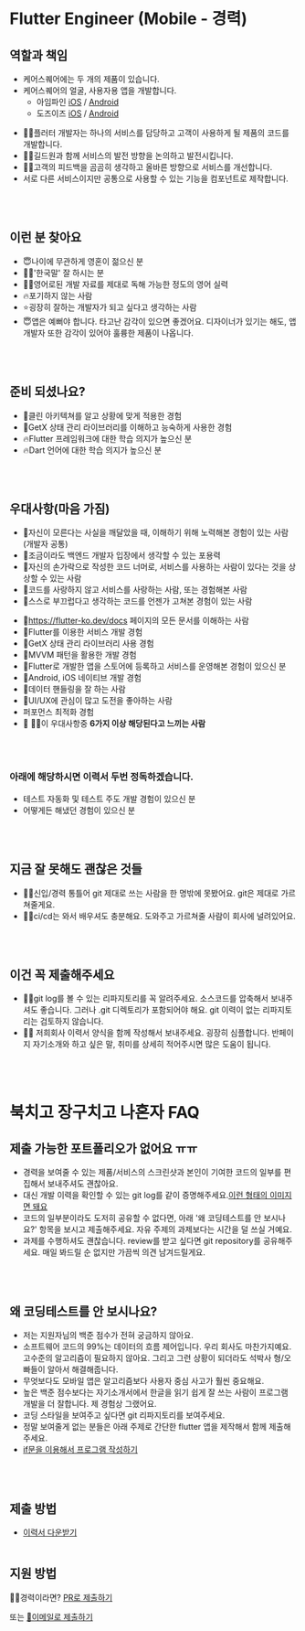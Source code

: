# Flutter Engineer (Mobile - 경력)

## 역할과 책임

- 케어스퀘어에는 두 개의 제품이 있습니다.
- 케어스퀘어의 얼굴, 사용자용 앱을 개발합니다.
  - 아임파인 [iOS](https://apps.apple.com/kr/app/%EC%BC%80%EC%96%B4%EC%9D%B4%EC%A6%88-careease/id1573100943) / [Android](https://play.google.com/store/apps/details?id=io.lokks.careease&hl=ko&gl=US)
  - 도즈이즈 [iOS](https://apps.apple.com/kr/app/doseease-%EB%8F%84%EC%A6%88%EC%9D%B4%EC%A6%88-%EB%8C%80%EC%83%81%EC%9E%90%EC%9A%A9/id1496893574) / [Android](https://play.google.com/store/apps/details?id=io.lokks307.doseease&hl=ko&gl=US)

* 👨‍🏫플러터 개발자는 하나의 서비스를 담당하고 고객이 사용하게 될 제품의 코드를 개발합니다.
* 👨‍🏫길드원과 함께 서비스의 발전 방향을 논의하고 발전시킵니다.
* 👨‍🏫고객의 피드백을 곰곰히 생각하고 올바른 방향으로 서비스를 개선합니다.
* 서로 다른 서비스이지만 공통으로 사용할 수 있는 기능을 컴포넌트로 제작합니다.

<br /><br />

## 이런 분 찾아요 

* 😇나이에 무관하게 영혼이 젊으신 분
* 🙆‍♂️'한국말' 잘 하시는 분
* 🙆‍♂️영어로된 개발 자료를 제대로 독해 가능한 정도의 영어 실력
* 🔥포기하지 않는 사람
* ⭐굉장히 잘하는 개발자가 되고 싶다고 생각하는 사람
* 😇앱은 예뻐야 합니다. 타고난 감각이 있으면 좋겠어요. 디자이너가 있기는 해도, 앱 개발자 또한 감각이 있어야 훌륭한 제품이 나옵니다.

<br /><br />

## 준비 되셨나요?
- 🧙클린 아키텍쳐를 알고 상황에 맞게 적용한 경험
- 🧙GetX 상태 관리 라이브러리를 이해하고 능숙하게 사용한 경험
- 🔥Flutter 프레임워크에 대한 학습 의지가 높으신 분
- 🔥Dart 언어에 대한 학습 의지가 높으신 분

<br /><br />

## 우대사항(마음 가짐)

* 🥰자신이 모른다는 사실을 깨달았을 때, 이해하기 위해 노력해본 경험이 있는 사람(개발자 공통)
* 🥰조금이라도 백엔드 개발자 입장에서 생각할 수 있는 포용력
* 🥰자신의 손가락으로 작성한 코드 너머로, 서비스를 사용하는 사람이 있다는 것을 상상할 수 있는 사람
* 🥰코드를 사랑하지 않고 서비스를 사랑하는 사람, 또는 경험해본 사람
* 👻스스로 부끄럽다고 생각하는 코드를 언젠가 고쳐본 경험이 있는 사람
- 🧙https://flutter-ko.dev/docs 페이지의 모든 문서를 이해하는 사람
- 🧙Flutter를 이용한 서비스 개발 경험
- 🧙GetX 상태 관리 라이브러리 사용 경험
- 🧙MVVM 패턴을 활용한 개발 경험
- 🧙Flutter로 개발한 앱을 스토어에 등록하고 서비스를 운영해본 경험이 있으신 분 
- 🧙Android, iOS 네이티브 개발 경험
- 🧙데이터 핸들링을 잘 하는 사람
- 🧙UI/UX에 관심이 많고 도전을 좋아하는 사람
- 퍼포먼스 최적화 경험
- 🙋 🙋‍♂️이 우대사항중 <b>6가지 이상 해당된다고 느끼는 사람</b>

<br /><br />

### 아래에 해당하시면 이력서 두번 정독하겠습니다.
- 테스트 자동화 및 테스트 주도 개발 경험이 있으신 분
- 어떻게든 해냈던 경험이 있으신 분

<br /><br />

## 지금 잘 못해도 괜찮은 것들 

* 👨‍💻신입/경력 통틀어 git 제대로 쓰는 사람을 한 명밖에 못봤어요. git은 제대로 가르쳐줄게요.
* 👨‍💻ci/cd는 와서 배우셔도 충분해요. 도와주고 가르쳐줄 사람이 회사에 널려있어요.

<br /><br />

## 이건 꼭 제출해주세요
* 🧚‍♀️git log를 볼 수 있는 리파지토리를 꼭 알려주세요. 소스코드를 압축해서 보내주셔도 좋습니다. 그러나 .git 디렉토리가 포함되어야 해요. git 이력이 없는 리파지토리는 검토하지 않습니다.
* 🧚‍♀️ 저희회사 이력서 양식을 함께 작성해서 보내주세요. 굉장히 심플합니다. 반페이지 자기소개와 하고 싶은 말, 취미를 상세히 적어주시면 많은 도움이 됩니다.

<br /><br />


# 북치고 장구치고 나혼자 FAQ


## 제출 가능한 포트폴리오가 없어요 ㅠㅠ
* 경력을 보여줄 수 있는 제품/서비스의 스크린샷과 본인이 기여한 코드의 일부를 편집해서 보내주셔도 괜찮아요.
* 대신 개발 이력을 확인할 수 있는 git log를 같이 증명해주세요.[이런 형태의 이미지면 돼요](https://stackoverflow.com/questions/1057564/pretty-git-branch-graphs)
* 코드의 일부분이라도 도저히 공유할 수 없다면, 아래 '왜 코딩테스트를 안 보시나요?' 항목을 보시고 제출해주세요. 자유 주제의 과제보다는 시간을 덜 쓰실 거예요.
* 과제를 수행하셔도 괜찮습니다. review를 받고 싶다면 git repository를 공유해주세요. 매일 봐드릴 순 없지만 가끔씩 의견 남겨드릴게요.

<br /><br />

## 왜 코딩테스트를 안 보시나요?
* 저는 지원자님의 백준 점수가 전혀 궁금하지 않아요.
* 소프트웨어 코드의 99%는 데이터의 흐름 제어입니다. 우리 회사도 마찬가지예요. 고수준의 알고리즘이 필요하지 않아요. 그리고 그런 상황이 되더라도 석박사 형/오빠들이 알아서 해결해줍니다.
* 무엇보다도 모바일 앱은 알고리즘보다 사용자 중심 사고가 훨씬 중요해요.
* 높은 백준 점수보다는 자기소개서에서 한글을 읽기 쉽게 잘 쓰는 사람이 프로그램 개발을 더 잘합니다. 제 경험상 그랬어요.
* 코딩 스타일을 보여주고 싶다면 git 리파지토리를 보여주세요.
* 정말 보여줄게 없는 분들은 아래 주제로 간단한 flutter 앱을 제작해서 함께 제출해주세요.
* [if문을 이용해서 프로그램 작성하기](https://s3.ap-northeast-2.amazonaws.com/caresquare.kr-home/etc/newbie-hw.pdf)


<br /><br />

## 제출 방법
- [이력서 다운받기](https://s3.ap-northeast-2.amazonaws.com/caresquare.kr-home/etc/%EC%A3%BC-%EC%BC%80%EC%96%B4%EC%8A%A4%ED%80%98%EC%96%B4-%EC%9D%B4%EB%A0%A5%EC%84%9C%EC%96%91%EC%8B%9D.docx)
<br /><br />
## 지원 방법
🧑‍💻경력이라면? [PR로 제출하기](../apply/senior.md)

또는 [📧이메일로 제출하기](../apply/junior.md)